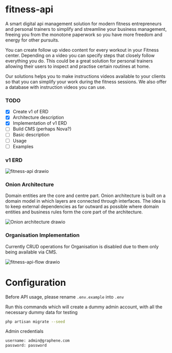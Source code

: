 # fitness-api

A smart digital api management solution for modern fitness entrepreneurs and personal trainers to simplify and streamline your business management, freeing you from the monotone paperwork so you have more freedom and energy for other pursuits.

You can create follow up video content for every workout in your Fitness center. Depending on a video you can specify steps that closely follow everything you do. This could be a great solution for personal trainers allowing their users to inspect and practise certain routines at home.

Our solutions helps you to make instructions videos available to your clients so that you can simplify your work during the fitness sessions. We also offer a database with instruction videos you can use.

### TODO
- [x] Create v1 of ERD
- [x] Architecture description
- [x] Implementation of v1 ERD
- [ ] Build CMS (perhaps Nova?)
- [ ] Basic description
- [ ] Usage
- [ ] Examples

### v1 ERD

![fitness-api drawio](https://user-images.githubusercontent.com/22980168/215267846-d492aca8-55a6-4a52-ad23-596a118955d1.png)

### Onion Architecture
Domain entities are the core and centre part. Onion architecture is built on a domain model in which layers are connected through interfaces. 
The idea is to keep external dependencies as far outward as possible where domain entities and business rules form the core part of the architecture.

![Onion architecture drawio](https://user-images.githubusercontent.com/22980168/215268458-96f94f98-5901-4503-a54f-a7e32ce77004.png)
### Organisation Implementation

Currently CRUD operations for Organisation is disabled due to them only being available via CMS.

![fitness-api-flow drawio](https://user-images.githubusercontent.com/22980168/214027316-6e5a4f6b-5341-4308-bf60-bcc902dcbfd8.png)

# Configuration

Before API usage, please rename `.env.example` into `.env`

Run this commands which will create a dummy admin account, with all the necessary dummy data for testing
```bash
php artisan migrate --seed
```

Admin credentials

```bash
username: admin@graphene.com
password: password
```
